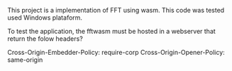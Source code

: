 This project is a implementation of FFT using wasm.
This code was tested used Windows plataform.

To test the application, the fftwasm must be
hosted in a webserver that return the folow 
headers?

Cross-Origin-Embedder-Policy: require-corp
Cross-Origin-Opener-Policy: same-origin
